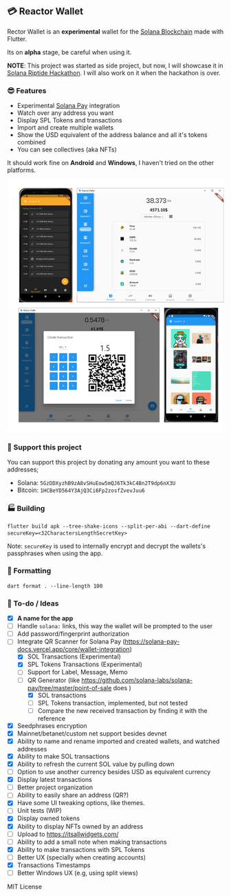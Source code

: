 ## 💳 Reactor Wallet

Rector Wallet is an **experimental** wallet for the [Solana Blockchain](https://solana.com) made with Flutter.

Its on **alpha** stage, be careful when using it.

**NOTE**: This project was started as side project, but now, I will showcase it in [Solana Riptide Hackathon](https://solana.com/riptide). I will also work on it when the hackathon is over.

### 😎 Features
- Experimental [Solana Pay](https://solanapay.com) integration
- Watch over any address you want
- Display SPL Tokens and transactions
- Import and create multiple wallets
- Show the USD equivalent of the address balance and all it's tokens combined
- You can see collectives (aka NFTs)

It should work fine on **Android** and **Windows**, I haven't tried on the other platforms.

![Example screenshot](screenshot.png)

### 🎉 Support this project
You can support this project by donating any amount you want to these addresses;

- Solana: `5GzDDXyzhB9zA8vSHuEow5mQJ6Tk3kC4Bn2T9dp6nX3U`
- Bitcoin: `1HCBeYD564Y3AjQ3Ci6Fp2zosfZvevJuu6`

### 🏭 Building
```
flutter build apk --tree-shake-icons --split-per-abi --dart-define secureKey=<32CharactersLengthSecretKey>
```

Note: `secureKey` is used to internally encrypt and decrypt the wallets's passphrases when using the app.

### 📝 Formatting
```
dart format . --line-length 100
```

### 🤔 To-do / Ideas
- [x] **A name for the app**
- [ ] Handle `solana:` links, this way the wallet will be prompted to the user
- [ ] Add password/fingerprint authorization
- [ ] Integrate QR Scanner for Solana Pay (https://solana-pay-docs.vercel.app/core/wallet-integration)
    - [x] SOL Transactions (Experimental)
    - [x] SPL Tokens Transactions (Experimental)
    - [ ] Support for Label, Message, Memo
    - [ ] QR Generator (like https://github.com/solana-labs/solana-pay/tree/master/point-of-sale does )
        - [x] SOL transactions
        - [ ] SPL Tokens transaction, implemented, but not tested
        - [ ] Compare the new received transaction by finding it with the reference
- [x] Seedphrases encryption
- [x] Mainnet/betanet/custom net support besides devnet
- [x] Ability to name and rename imported and created wallets, and watched addresses
- [x] Ability to make SOL transactions
- [x] Ability to refresh the current SOL value by pulling down
- [ ] Option to use another currency besides USD as equivalent currency
- [x] Display latest transactions
- [ ] Better project organization
- [ ] Ability to easily share an address (QR?)
- [x] Have some UI tweaking options, like themes.
- [ ] Unit tests (WIP)
- [x] Display owned tokens
- [x] Ability to display NFTs owned by an address 
- [ ] Upload to https://itsallwidgets.com/
- [ ] Ability to add a small note when making transactions
- [x] Ability to make transactions with SPL Tokens
- [ ] Better UX (specially when creating accounts)
- [x] Transactions Timestamps
- [ ] Better Windows UX (e.g, using split views)

MIT License
